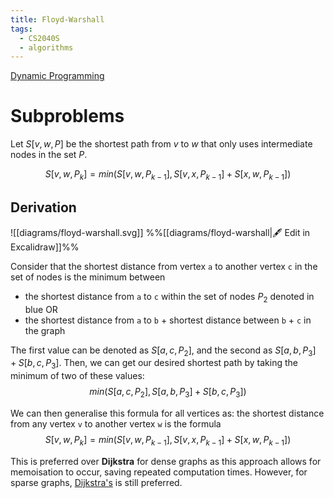 ```yaml
---
title: Floyd-Warshall
tags:
  - CS2040S
  - algorithms
---
```

[Dynamic Programming](../Paradigms/Dynamic%20Programming.md)
# Subproblems

Let $S[v, w, P]$ be the shortest path from $v$ to $w$ that only uses intermediate nodes in the set $P$.

$$S[v, w, P_k]= min( S[v, w, P_{k-1}], S[v, x, P_{k-1}] + S[x, w, P_{k-1}])$$

## Derivation

![[diagrams/floyd-warshall.svg]]
%%[[diagrams/floyd-warshall|🖋 Edit in Excalidraw]]%%

Consider that the shortest distance from vertex `a` to another vertex `c` in the set of nodes is the minimum between
- the shortest distance from `a` to `c` within the set of nodes $P_2$ denoted in blue OR
- the shortest distance from `a` to `b` + shortest distance between `b` + `c` in the graph

The first value can be denoted as $S[a,c, P_2]$, and the second as $S[a,b,P_3]+ S[b,c, P_3]$. 
Then, we can get our desired shortest path by taking the minimum of two of these values: $$min(S[a,c, P_2],S[a,b,P_3]+ S[b,c, P_3])$$

We can then generalise this formula for all vertices as: the shortest distance from any vertex `v` to another vertex `w` is the formula 
$$S[v, w, P_k]= min( S[v, w, P_{k-1}], S[v, x, P_{k-1}] + S[x, w, P_{k-1}])$$

This is preferred over **Dijkstra** for dense graphs as this approach allows for memoisation to occur, saving repeated computation times. However, for sparse graphs, [Dijkstra's](Dijkstra's.md) is still preferred.